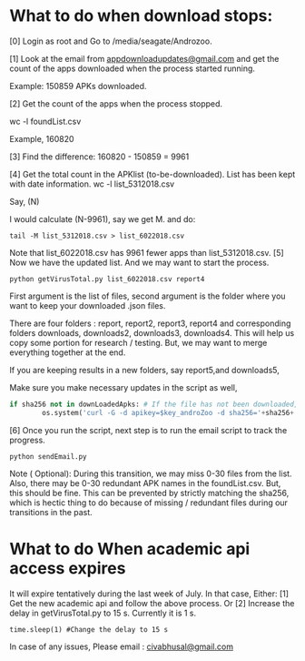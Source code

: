 # What to do when download stops: 

[0] Login as root and Go to /media/seagate/Androzoo. 

[1] Look at the email from appdownloadupdates@gmail.com and get the count of the apps downloaded when the process started running. 

Example: 150859 APKs downloaded.

[2] Get the count of the apps when the process stopped. 

wc -l foundList.csv 

Example, 160820

[3] Find the difference: 
160820 - 150859 = 9961

[4] Get the total count in the APKlist (to-be-downloaded). List has been kept with date information. 
wc -l list_5312018.csv 

Say, (N)

I would calculate (N-9961), say we get M. 
and do: 

```
tail -M list_5312018.csv > list_6022018.csv
```
Note that list_6022018.csv has 9961 fewer apps than list_5312018.csv.
[5] Now we have the updated list. And we may want to start the process. 
```
python getVirusTotal.py list_6022018.csv report4 
```

First argument is the list of files, second argument is the folder where you want to keep your downloaded .json files. 

There are four folders : report, report2, report3, report4 
and corresponding folders downloads, downloads2, downloads3, downloads4. This will help us copy some portion for research / testing. 
But, we may want to merge everything together at the end. 

If you are keeping results in a new folders, say report5,and downloads5,  

Make sure you make necessary updates in the script as well, 

```python
if sha256 not in downLoadedApks: # If the file has not been downloaded, download it. # Get the API key from Androzoo. 
        os.system('curl -G -d apikey=$key_androZoo -d sha256='+sha256+' https://androzoo.uni.lu/api/download -o downloads/'+sha256+'.apk') #Modify this line. 
```

[6] Once you run the script, next step is to run the email script to track the progress. 

```
python sendEmail.py
```

Note ( Optional):  During this transition, we may miss 0-30 files from the list. Also, there may be 0-30 redundant APK names in the foundList.csv. But, this should be fine. This can be prevented by strictly matching the sha256, which is hectic thing to do because of  missing / redundant files during our transitions in the past.  

# What to do When academic api access expires 
It will expire tentatively during the last week of July. In that case, 
Either:
[1] Get the new academic api and follow the above process. 
Or 
[2] Increase the delay in getVirusTotal.py to 15 s. Currently it is 1 s. 

```
time.sleep(1) #Change the delay to 15 s 
```



In case of any issues, Please email : civabhusal@gmail.com







